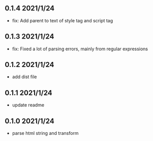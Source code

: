 ## 0.1.4 2021/1/24

- fix: Add parent to text of style tag and script tag

## 0.1.3 2021/1/24

- fix: Fixed a lot of parsing errors, mainly from regular expressions

## 0.1.2 2021/1/24

- add dist file

## 0.1.1 2021/1/24

- update readme

## 0.1.0 2021/1/24

- parse html string and transform